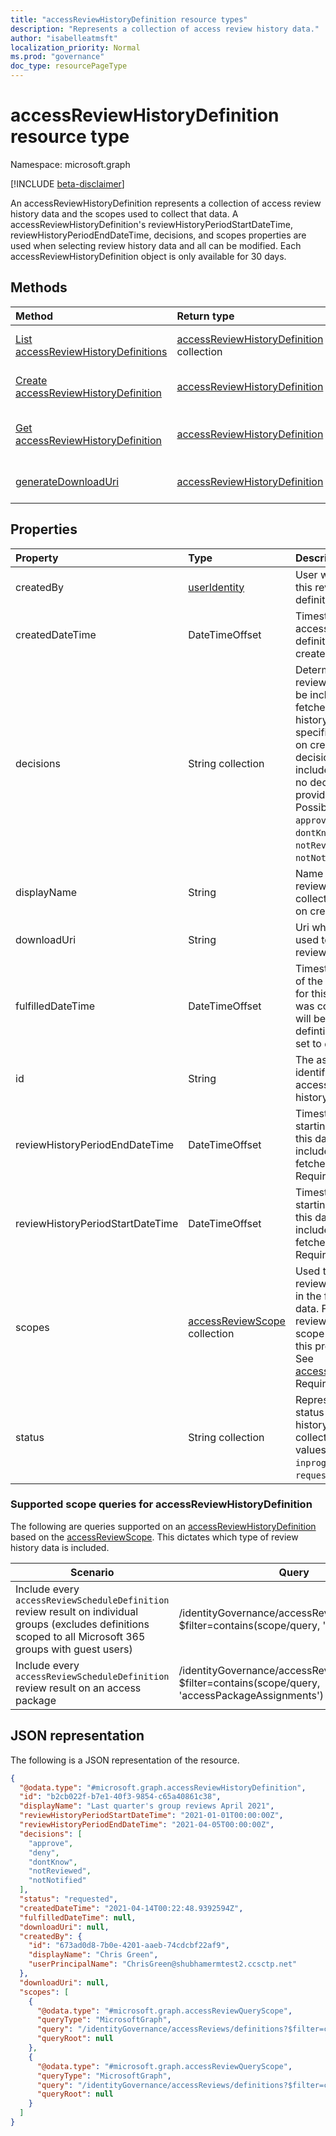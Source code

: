 ```yaml
---
title: "accessReviewHistoryDefinition resource types"
description: "Represents a collection of access review history data."
author: "isabelleatmsft"
localization_priority: Normal
ms.prod: "governance"
doc_type: resourcePageType
---
```


# accessReviewHistoryDefinition resource type

Namespace: microsoft.graph

[!INCLUDE [beta-disclaimer](../../includes/beta-disclaimer.md)]

An accessReviewHistoryDefinition represents a collection of access review history data and the scopes used to collect that data. A accessReviewHistoryDefinition's reviewHistoryPeriodStartDateTime, reviewHistoryPeriodEndDateTime, decisions, and scopes properties are used when selecting review history data and all can be modified. Each accessReviewHistoryDefinition object is only available for 30 days.

## Methods
|Method|Return type|Description|
|:---|:---|:---|
|[List accessReviewHistoryDefinitions](../api/accessreviewhistorydefinition-list.md)|[accessReviewHistoryDefinition](../resources/accessreviewhistorydefinition.md) collection|Get a list of the [accessReviewHistoryDefinition](../resources/accessreviewhistorydefinition.md) objects and their properties.|
|[Create accessReviewHistoryDefinition](../api/accessreviewhistorydefinition-create.md)|[accessReviewHistoryDefinition](../resources/accessreviewhistorydefinition.md)|Create a new [accessReviewHistoryDefinition](../resources/accessreviewhistorydefinition.md) object.|
|[Get accessReviewHistoryDefinition](../api/accessreviewhistorydefinition-get.md)|[accessReviewHistoryDefinition](../resources/accessreviewhistorydefinition.md)|Read the properties and relationships of an [accessReviewHistoryDefinition](../resources/accessreviewhistorydefinition.md) object.|
|[generateDownloadUri](../api/accessreviewhistorydefinition-generatedownloaduri.md)|[accessReviewHistoryDefinition](../resources/accessreviewhistorydefinition.md)|Generates a uri which can be used to retrieve review history data.|

## Properties
|Property|Type|Description|
|:---|:---|:---|
|createdBy|[userIdentity](../resources/useridentity.md)| User who created this review history definition. |
|createdDateTime|DateTimeOffset|Timestamp when the access review definition was created.|
|decisions|String collection|Determines which review decisions will be included in the fetched review history data if specified. Optional on create. All decisions will be included by default if no decisions are provided on create. Possible values are: `approve`, `deny`, `dontKnow`, `notReviewed`, and `notNotified`.|
|displayName|String|Name for the access review history data collection. Required on create.|
|downloadUri|String|Uri which can be used to retrieve review history data.|
|fulfilledDateTime|DateTimeOffset|Timestamp when all of the available data for this definition was collected. This will be set once this defintion's status is set to `done`.|
|id|String|The assigned unique identifier of an access review history definition.|
|reviewHistoryPeriodEndDateTime|DateTimeOffset|Timestamp, reviews starting on or after this date will be included in the fetched history data. Required on create.|
|reviewHistoryPeriodStartDateTime|DateTimeOffset|	Timestamp, reviews starting on or before this date will be included in the fetched history data. Required on create.|
|scopes|[accessReviewScope](../resources/accessreviewscope.md) collection|Used to scope what reviews are included in the fetched history data. Fetches reviews whose scope matches with this provided scope. See [accessReviewScope](accessreviewscope.md). Required on create.|
|status|String collection|Represents the status of the review history data collection. Possible values are: `done`, `inprogress`, `error`, `requested`.|

### Supported scope queries for accessReviewHistoryDefinition
The following are queries supported on an [accessReviewHistoryDefinition](accessreviewhistorydefinition.md) based on the [accessReviewScope](accessreviewscope.md). This dictates which type of review history data is included.

|Scenario| Query |
|--|--|
| Include every `accessReviewScheduleDefinition` review result on individual groups (excludes definitions scoped to all Microsoft 365 groups with guest users) | /identityGovernance/accessReviews/definitions?$filter=contains(scope/query, '/groups')" |
| Include every `accessReviewScheduleDefinition` review result on an access package | /identityGovernance/accessReviews/definitions?$filter=contains(scope/query, 'accessPackageAssignments') |



## JSON representation
The following is a JSON representation of the resource.
<!-- {
  "blockType": "resource",
  "keyProperty": "id",
  "@odata.type": "microsoft.graph.accessReviewHistoryDefinition",
  "baseType": "microsoft.graph.entity",
  "openType": false
}
-->
``` json
{
  "@odata.type": "#microsoft.graph.accessReviewHistoryDefinition",
  "id": "b2cb022f-b7e1-40f3-9854-c65a40861c38",
  "displayName": "Last quarter's group reviews April 2021",
  "reviewHistoryPeriodStartDateTime": "2021-01-01T00:00:00Z",
  "reviewHistoryPeriodEndDateTime": "2021-04-05T00:00:00Z",
  "decisions": [
    "approve",
    "deny",
    "dontKnow",
    "notReviewed",
    "notNotified"
  ],
  "status": "requested",
  "createdDateTime": "2021-04-14T00:22:48.9392594Z",
  "fulfilledDateTime": null,
  "downloadUri": null,
  "createdBy": {
    "id": "673ad0d8-7b0e-4201-aaeb-74cdcbf22af9",
    "displayName": "Chris Green",
    "userPrincipalName": "ChrisGreen@shubhamermtest2.ccsctp.net"
  },
  "downloadUri": null,
  "scopes": [
    {
      "@odata.type": "#microsoft.graph.accessReviewQueryScope",
      "queryType": "MicrosoftGraph",     
      "query": "/identityGovernance/accessReviews/definitions?$filter=contains(scope/query, 'accessPackageAssignments')",
      "queryRoot": null
    },  
    {
      "@odata.type": "#microsoft.graph.accessReviewQueryScope",
      "queryType": "MicrosoftGraph",     
      "query": "/identityGovernance/accessReviews/definitions?$filter=contains(scope/query, '/groups')",
      "queryRoot": null
    }
  ]
}
```

